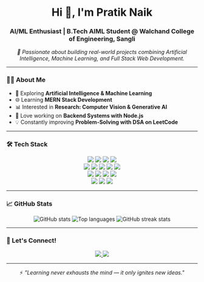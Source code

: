 <h1 align="center">Hi 👋, I'm Pratik Naik</h1>

<h3 align="center">AI/ML Enthusiast | B.Tech AIML Student @ Walchand College of Engineering, Sangli</h3>

<p align="center">
  <i>🚀 Passionate about building real-world projects combining Artificial Intelligence, Machine Learning, and Full Stack Web Development.</i>
</p>

---

### 👨‍💻 About Me  
- 🤖 Exploring **Artificial Intelligence & Machine Learning**  
- 🌐 Learning **MERN Stack Development**  
- 📊 Interested in **Research: Computer Vision & Generative AI**  
- 📁 Love working on **Backend Systems with Node.js**  
- 💡 Constantly improving **Problem-Solving with DSA on LeetCode**  

---

### 🛠 Tech Stack  

<p align="center">

<!-- Languages -->
<img src="https://img.shields.io/badge/Python-3776AB?style=for-the-badge&logo=python&logoColor=white" />
<img src="https://img.shields.io/badge/C++-00599C?style=for-the-badge&logo=cplusplus&logoColor=white" />
<img src="https://img.shields.io/badge/JavaScript-F7DF1E?style=for-the-badge&logo=javascript&logoColor=black" />
<img src="https://img.shields.io/badge/SQL-4479A1?style=for-the-badge&logo=mysql&logoColor=white" />

<br/>

<!-- Web -->
<img src="https://img.shields.io/badge/HTML5-E34F26?style=for-the-badge&logo=html5&logoColor=white" />
<img src="https://img.shields.io/badge/CSS3-1572B6?style=for-the-badge&logo=css3&logoColor=white" />
<img src="https://img.shields.io/badge/Node.js-339933?style=for-the-badge&logo=node-dot-js&logoColor=white" />
<img src="https://img.shields.io/badge/Express.js-000000?style=for-the-badge&logo=express&logoColor=white" />
<img src="https://img.shields.io/badge/MongoDB-47A248?style=for-the-badge&logo=mongodb&logoColor=white" />

<br/>

<!-- AI/ML -->
<img src="https://img.shields.io/badge/Scikit--learn-F7931E?style=for-the-badge&logo=scikitlearn&logoColor=white" />
<img src="https://img.shields.io/badge/Pandas-150458?style=for-the-badge&logo=pandas&logoColor=white" />
<img src="https://img.shields.io/badge/Numpy-013243?style=for-the-badge&logo=numpy&logoColor=white" />
<img src="https://img.shields.io/badge/Matplotlib-11557c?style=for-the-badge&logo=plotly&logoColor=white" />

<br/>

<!-- Tools -->
<img src="https://img.shields.io/badge/Git-F05032?style=for-the-badge&logo=git&logoColor=white" />
<img src="https://img.shields.io/badge/GitHub-181717?style=for-the-badge&logo=github&logoColor=white" />
<img src="https://img.shields.io/badge/VSCode-007ACC?style=for-the-badge&logo=visual-studio-code&logoColor=white" />

</p>

---

### 📈 GitHub Stats  

<p align="center">
  <img src="https://github-readme-stats.vercel.app/api?username=pratiknaik&show_icons=true&theme=radical&count_private=true" alt="GitHub stats" />
  <img src="https://github-readme-stats.vercel.app/api/top-langs/?username=pratiknaik&layout=compact&theme=radical" alt="Top languages" />
  <img src="https://github-readme-streak-stats.herokuapp.com?user=pratiknaik&theme=radical&count_private=true" alt="GitHub streak stats" />
</p>

---

### 📢 Let's Connect!  

<p align="center">
  <a href="https://www.linkedin.com/in/pratik-naik-067b22314">
    <img src="https://img.shields.io/badge/LinkedIn-0077B5?style=for-the-badge&logo=linkedin&logoColor=white"/>
  </a>
  <a href="mailto:naikp0241@gmail.com">
    <img src="https://img.shields.io/badge/Gmail-D14836?style=for-the-badge&logo=gmail&logoColor=white"/>
  </a>
</p>

---

<p align="center">
 ⚡ <i>"Learning never exhausts the mind — it only ignites new ideas."</i>
</p>
